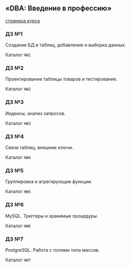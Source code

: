 ## «DBA: Введение в профессию»
[страница курса](http://pr-of-it.ru/courses/dba-start.html)
### Д3 №1
Создание БД и таблиц, добавление и выборка данных.

Каталог `HW1`
### Д3 №2
Проектирование таблицы товаров и тестирование.

Каталог `HW2`
### Д3 №3
Индексы, анализ запросов.

Каталог `HW3`
### Д3 №4
Связи таблиц, внешние ключи.

Каталог `HW4`
### Д3 №5
Группировка и агрегирующие функции.

Каталог `HW5`
### Д3 №6
MySQL. Триггеры и хранимые процедуры.

Каталог `HW6`
### Д3 №7
PostgreSQL. Работа с полями типа массив.

Каталог `HW7`